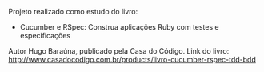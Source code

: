 Projeto realizado como estudo do livro: 
- Cucumber e RSpec: Construa aplicações Ruby com testes e especificações

Autor Hugo Baraúna, publicado pela Casa do Código.
Link do livro: http://www.casadocodigo.com.br/products/livro-cucumber-rspec-tdd-bdd
